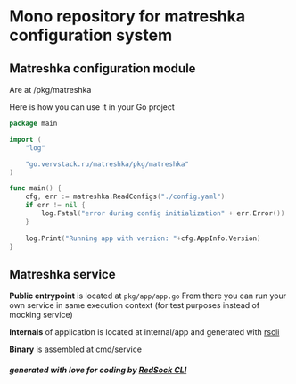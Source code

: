 # Mono repository for matreshka configuration system

## Matreshka configuration module
Are at /pkg/matreshka

Here is how you can use it in your Go project

```go
package main

import (
	"log"

	"go.vervstack.ru/matreshka/pkg/matreshka"
)

func main() {
	cfg, err := matreshka.ReadConfigs("./config.yaml")
	if err != nil {
		log.Fatal("error during config initialization" + err.Error())
	}
	
	log.Print("Running app with version: "+cfg.AppInfo.Version)
}
```


## Matreshka service 
**Public entrypoint** is located at `pkg/app/app.go`
From there you can run your own service in same execution context (for test purposes instead of mocking service)

**Internals** of application is located at internal/app and generated with [rscli](https://github.com/Red-Sock/rscli)

**Binary** is assembled at cmd/service

##### generated with love for coding by [RedSock CLI](https://github.com/Red-Sock/rscli)